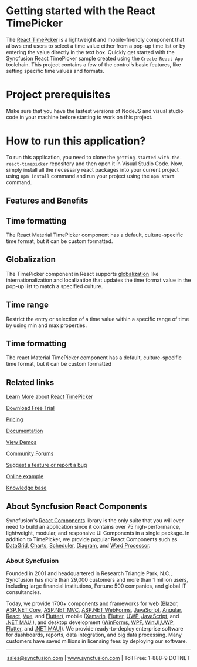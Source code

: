 # Getting started with the React TimePicker
The [React TimePcker](https://www.syncfusion.com/react-components/react-timepicker?utm_source=github&utm_medium=listing&utm_campaign=react-timepicker-github-samples) is a lightweight and mobile-friendly component that allows end users to select a time value either from a pop-up time list or by entering the value directly in the text box. Quickly get started with the Syncfusion React TimePicker sample created using the `Create React App` toolchain. This project contains a few of the control’s basic features, like setting specific time values and formats.

# Project prerequisites
Make sure that you have the lastest versions of NodeJS and visual studio code in your machine before starting to work on this project.

# How to run this application?
To run this application, you need to clone the `getting-started-with-the-react-timepicker` repository and then open it in Visual Studio Code. Now, simply install all the necessary react packages into your current project using `npm install` command and run your project using the `npm start` command.

## Features and Benefits

## Time formatting

The React Material TimePicker component has a default, culture-specific time format, but it can be custom formatted.

## Globalization

The TimePicker component in React supports [globalization](https://ej2.syncfusion.com/react/documentation/timepicker/globalization/?utm_source=github&utm_medium=listing&utm_campaign=react-timepicker-github-samples) like internationalization and localization that updates the time format value in the pop-up list to match a specified culture.

## Time range

Restrict the entry or selection of a time value within a specific range of time by using min and max properties.

## Time formatting

The react Material TimePicker component has a default, culture-specific time format, but it can be custom formatted

## Related links
[Learn More about React TimePicker](https://www.syncfusion.com/react-components/react-timepicker?utm_source=github&utm_medium=listing&utm_campaign=react-timepicker-github-samples)

[Download Free Trial](https://www.syncfusion.com/downloads/react?utm_source=github&utm_medium=listing&utm_campaign=react-timepicker-github-samples)

[Pricing](https://www.syncfusion.com/sales/products/react?utm_source=github&utm_medium=listing&utm_campaign=react-timepicker-github-samples)

[Documentation](https://ej2.syncfusion.com/react/documentation/timepicker/getting-started/?utm_source=github&utm_medium=listing&utm_campaign=react-timepicker-github-samples)

[View Demos](https://github.com/SyncfusionExamples/getting-started-with-the-react-timepicker?utm_source=github&utm_medium=listing&utm_campaign=react-timepicker-github-samples)

[Community Forums](https://www.syncfusion.com/forums/react-ui-components?utm_source=github&utm_medium=listing&utm_campaign=react-timepicker-github-samples)

[Suggest a feature or report a bug](https://www.syncfusion.com/feedback/react?utm_source=github&utm_medium=listing&utm_campaign=react-timepicker-github-samples)

[Online example](https://ej2.syncfusion.com/react/demos/#/material/timepicker/default?utm_source=github&utm_medium=listing&utm_campaign=react-timepicker-github-samples)

[Knowledge base](https://www.syncfusion.com/kb/react-ui-components?utm_source=github&utm_medium=listing&utm_campaign=react-timepicker-github-samples)

## About Syncfusion React Components

Syncfusion's [React Components](https://www.syncfusion.com/react-components?utm_source=github&utm_medium=listing&utm_campaign=react-timepicker-github-samples) library is the only suite that you will ever need to build an application since it contains over 75 high-performance, lightweight, modular, and responsive UI Components in a single package. In addition to TimePicker, we provide popular React Components such as [DataGrid](https://www.syncfusion.com/vue-components/vue-grid?utm_source=github&utm_medium=listing&utm_campaign=react-timepicker-github-samples), [Charts](https://www.syncfusion.com/vue-components/vue-charts?utm_source=github&utm_medium=listing&utm_campaign=react-timepicker-github-samples), [Scheduler](https://www.syncfusion.com/vue-components/vue-scheduler?utm_source=github&utm_medium=listing&utm_campaign=react-timepicker-github-samples), [Diagram](https://www.syncfusion.com/vue-components/vue-diagram?utm_source=github&utm_medium=listing&utm_campaign=react-timepicker-github-samples), and [Word Processor](https://www.syncfusion.com/vue-components/vue-word-processor?utm_source=github&utm_medium=listing&utm_campaign=react-timepicker-github-samples).

### About Syncfusion
Founded in 2001 and headquartered in Research Triangle Park, N.C., Syncfusion has more than 29,000 customers and more than 1 million users, including large financial institutions, Fortune 500 companies, and global IT consultancies.

Today, we provide 1700+ components and frameworks for web ([Blazor](https://www.syncfusion.com/blazor-components?utm_source=github&utm_medium=listing&utm_campaign=react-timepicker-github-samples), [ASP.NET Core](https://www.syncfusion.com/aspnet-core-ui-controls?utm_source=github&utm_medium=listing&utm_campaign=react-timepicker-github-samples), [ASP.NET MVC](https://www.syncfusion.com/aspnet-mvc-ui-controls?utm_source=github&utm_medium=listing&utm_campaign=react-timepicker-github-samples), [ASP.NET WebForms](https://www.syncfusion.com/jquery/aspnet-webforms-ui-controls?utm_source=github&utm_medium=listing&utm_campaign=react-timepicker-github-samples), [JavaScript](https://www.syncfusion.com/javascript-ui-controls?utm_source=github&utm_medium=listing&utm_campaign=react-timepicker-github-samples), [Angular](https://www.syncfusion.com/angular-ui-components?utm_source=github&utm_medium=listing&utm_campaign=react-timepicker-github-samples), [React](https://www.syncfusion.com/react-ui-components?utm_source=github&utm_medium=listing&utm_campaign=react-timepicker-github-samples), [Vue](https://www.syncfusion.com/vue-ui-components?utm_source=github&utm_medium=listing&utm_campaign=react-timepicker-github-samples), and [Flutter](https://www.syncfusion.com/flutter-widgets?utm_source=github&utm_medium=listing&utm_campaign=react-timepicker-github-samples)), mobile ([Xamarin](https://www.syncfusion.com/xamarin-ui-controls?utm_source=github&utm_medium=listing&utm_campaign=react-timepicker-github-samples), [Flutter](https://www.syncfusion.com/flutter-widgets?utm_source=github&utm_medium=listing&utm_campaign=react-timepicker-github-samples), [UWP](https://www.syncfusion.com/uwp-ui-controls?utm_source=github&utm_medium=listing&utm_campaign=react-timepicker-github-samples), [JavaScript](https://www.syncfusion.com/javascript-ui-controls?utm_source=github&utm_medium=listing&utm_campaign=react-timepicker-github-samples), and [.NET MAUI](https://www.syncfusion.com/maui-controls?utm_source=github&utm_medium=listing&utm_campaign=react-timepicker-github-samples)), and desktop development ([WinForms](https://www.syncfusion.com/winforms-ui-controls?utm_source=github&utm_medium=listing&utm_campaign=react-timepicker-github-samples), [WPF](https://www.syncfusion.com/wpf-controls?utm_source=github&utm_medium=listing&utm_campaign=react-timepicker-github-samples), [WinUI](https://www.syncfusion.com/winui-controls?utm_source=github&utm_medium=listing&utm_campaign=react-timepicker-github-samples),[UWP](https://www.syncfusion.com/uwp-ui-controls?utm_source=github&utm_medium=listing&utm_campaign=react-timepicker-github-samples), [Flutter](https://www.syncfusion.com/flutter-widgets?utm_source=github&utm_medium=listing&utm_campaign=react-timepicker-github-samples), and [.NET MAUI](https://www.syncfusion.com/maui-controls?utm_source=github&utm_medium=listing&utm_campaign=react-timepicker-github-samples)). We provide ready-to-deploy enterprise software for dashboards, reports, data integration, and big data processing. Many customers have saved millions in licensing fees by deploying our software.

<hr style="height:0.3px;border:none;color:lightgrey;background-color:lightgrey;" />

<p align="center">
<a href="mailto:sales@syncfusion.com?Subject=Syncfusion React TimePicker - GitHub" target="_top">sales@syncfusion.com</a> | <a href="https://www.syncfusion.com?utm_source=github&utm_medium=listing&utm_campaign=react-timepicker-github-samples">www.syncfusion.com</a> | Toll Free: 1-888-9 DOTNET <br>
</p>
